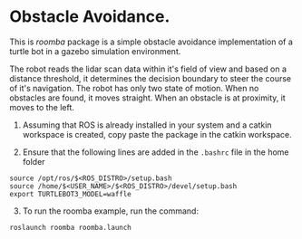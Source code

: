# Obstacle Avoidance.

This is $roomba$ package is a simple obstacle avoidance implementation of a turtle bot in a gazebo simulation environment.

The robot reads the lidar scan data within it's field of view and based on a distance threshold, it determines the decision boundary to steer the course of it's navigation.  The robot has only two state of motion. When no obstacles are found, it moves straight. When an obstacle is at proximity, it moves to the left.

1) Assuming that ROS is already installed in your system and a catkin workspace is created, copy paste the package in the catkin workspace.

2) Ensure that  the following lines are added in the `.bashrc` file in the home folder

``` 
source /opt/ros/$<ROS_DISTRO>/setup.bash
source /home/$<USER_NAME>/$<ROS_DISTRO>/devel/setup.bash
export TURTLEBOT3_MODEL=waffle
```

3) To run the roomba example, run the command:

``` 
roslaunch roomba roomba.launch
```

